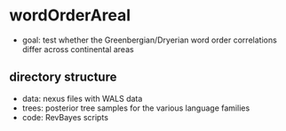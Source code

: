 # wordOrderAreal

- goal: test whether the Greenbergian/Dryerian word order correlations differ across continental areas



## directory structure

- data: nexus files with WALS data
- trees: posterior tree samples for the various language families
- code: RevBayes scripts









